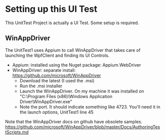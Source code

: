 ﻿# Setting up this UI Test

This UnitTest Project is actually a UI Test.  Some setup is required.

## WinAppDriver

The UnitTest1 uses Appium to call WinAppDriver that takes care of launching the WpfClient and finding its UI Controls.

* Appium: installed using the Nuget package: Appium.WebDriver
* WinAppDriver: separate install: https://github.com/microsoft/WinAppDriver
	* Download the latest (I used the .msi)
	* Run the .msi installer
	* Launch the WinAppDriver.  On my machine it was installed on "C:\Program Files (x86)\Windows Application Driver\WinAppDriver.exe"
	* Note the port.  It should indicate something like 4723.  You'll need it in the launch options, UnitTest1 line 45

Note that the WinAppDriver docs on github have obsolete samples.  https://github.com/microsoft/WinAppDriver/blob/master/Docs/AuthoringTestScripts.md
